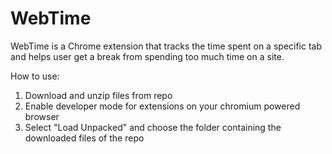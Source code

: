 # WebTime
WebTime is a Chrome extension that tracks the time spent on a specific tab and helps user get a break from spending too much time on a site.

How to use:
1) Download and unzip files from repo
2) Enable developer mode for extensions on your chromium powered browser
3) Select "Load Unpacked" and choose the folder containing the downloaded files of the repo
